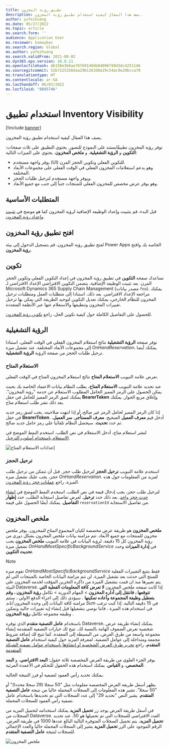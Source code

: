 ```yaml
---
title: تطبيق رؤية المخزون
description: يصف هذا المقال كيفية استخدام تطبيق رؤية المخزون.
author: yufeihuang
ms.date: 05/27/2022
ms.topic: article
ms.search.form: ''
audience: Application User
ms.reviewer: kamaybac
ms.search.region: Global
ms.author: yufeihuang
ms.search.validFrom: 2021-08-02
ms.dyn365.ops.version: 10.0.21
ms.openlocfilehash: db158e3b6ae76f69149db04096f99d3dc4251146
ms.sourcegitcommit: 52b7225350daa29b1263d8e29c54ac9e20bcca70
ms.translationtype: HT
ms.contentlocale: ar-SA
ms.lasthandoff: 06/03/2022
ms.locfileid: "8895746"
---
```

# <a name="use-the-inventory-visibility-app"></a>استخدام تطبيق Inventory Visibility

[!include [banner](../includes/banner.md)]


يصف هذا المقال كيفية استخدام تطبيق رؤية المخزون.

توفر رؤية المخزون تطبيقًايستند غلى النموذج للتصور. يحتوي التطبيق على ثلاث صفحات: **التكوين** و **الرؤية التشغيلية**، و **ملخص المخزون**. يحتوي على الميزات التالية:

- يوفر واجهة مستخدم (UI) للتكوين الفعلي وتكوين الحجز المرن.
- وهو يدعم استعلامات المخزون الفعلي في الوقت الفعلي على مجموعات الأبعاد المختلفة.
- ويوفر واجهة مستخدم لترحيل طلبات الحجز.
- وهو يوفر عرض مخصص للمخزون الفعلي للمنتجات جنباً إلى جنب مع جميع الأبعاد.

## <a name="prerequisites"></a>المتطلبات الأساسية

قبل البدء، قم بتثبيت وإعداد الوظيفة الإضافية لرؤية المخزون كما هو موضح في [تثبيت وإعداد رؤية المخزون](inventory-visibility-setup.md).

## <a name="open-the-inventory-visibility-app"></a>افتح تطبيق رؤية المخزون

لفتح تطبيق رؤية المخزون، قم بتسجيل الدخول إلى بيئة Power Apps الخاصة بك وافتح **رؤية المخزون**.

## <a name="configuration"></a><a name="configuration"></a>تكوين

تساعدك صفحة **التكوين** في تطبيق رؤية المخزون في إعداد التكوين الفعلي وتكوين الحجز المرن. بعد تثبيت الوظيفة الإضافية، يتضمن التكوين الافتراضي الإعداد الافتراضي لـ Microsoft Dynamics 365 Supply Chain Management (مصدر بيانات `fno`). يمكنك مراجعة الإعداد الافتراضي. بعد ذلك، استنادا إلى متطلبات العمل ومتطلبات ترحيل المخزون للنظام الخارجي، يمكنك تعديل التكوين لتوحيد الطريقة التي يمكن بها ترحيل تغييرات المخزون وتنظيمها والاستعلام عنها عبر الأنظمة المتعددة.

للحصول على التفاصيل الكاملة حول كيفية تكوين الحل، راجع [تكوين رؤية المخزون](inventory-visibility-configuration.md).

## <a name="operational-visibility"></a>الرؤية التشغيلية

توفر صفحة **الرؤية التشغيلية** نتائج استعلام المخزون الفعلي في الوقت الفعلي، استنادا إلى مجموعات الأبعاد المختلفة. عند تشغيل ميزة *OnHandReservation*، يمكنك أيضا ترحيل طلبات الحجز من صفحة الرؤية **الرؤية التشغيلية**.

### <a name="on-hand-query"></a>الاستعلام المتاح

تعرض علامة التبويب **الاستعلام المتاح** نتائج استعلام المخزون المتاح في الوقت الفعلي.

عند تحديد علامة التبويب **الاستعلام المتاح**، يطلب النظام بيانات الاعتماد الخاصة بك بحيث يمكن الحصول على الرمز المميز الحامل المطلوب الاستعلام عن خدمة "رؤية المخزون". يمكنك لصق الرمز المميز للحامل في حقل **BearerToken** وإغلاق مربع الحوار. يمكنك بعد ذلك نشر طلب استعلام متاح.

إذا كان الرمز المميز لحامل الرمز غير صالح، أو إذا انتهت صلاحيته، يجب لصق رمز جديد في حقل **BearerToken**. أدخل قيم **معرف العميل** الصحيح، **معرف المستأجر**، **سر العميل**، ثم حدد **تحديث**. سيحصل النظام تلقائيا على رمز حامل جديد صالح.

لنشر استعلام متاح، أدخل الاستعلام في نص الطلب. استخدم النمط الموضح في [الاستعلام باستخدام أسلوب الترحيل](inventory-visibility-api.md#query-with-post-method).

![إعدادات الاستعلام المتاح](media/inventory-visibility-query-settings.png "إعدادات الاستعلام المتاح")

### <a name="reservation-posting"></a>ترحيل الحجز

استخدم علامة التبويب **ترحيل الحجز** لترحيل طلب حجز. قبل أن تتمكن من ترحيل طلب حجز، يجب عليك تشغيل ميزة *OnHandReservation*. لمزيد من المعلومات حول هذه الميزة، راجع [عمليات حجز رؤية المخزون](inventory-visibility-reservations.md).

لترحيل طلب حجز، يجب إدخال قيمة في نص الطلب. استخدم النمط الموضح في [إنشاء حدث حجز واحد](inventory-visibility-api.md#create-one-reservation-event). بعد ذلك حدد **ترحيل**. لعرض تفاصيل استجابة الطلب، حدد **إظهار التفاصيل**. يمكنك أيضًا الحصول على قيمة `reservationId` من تفاصيل الاستجابة.

## <a name="inventory-summary"></a><a name="inventory-summary"></a>ملخص المخزون

**ملخص المخزون** هو طريقة عرض مخصصة لكيان *المجموع المتاح للمخزون*. يوفر ملخص مخزون للمنتجات مع جميع الأبعاد. تتم مزامنة بيانات ملخص المخزون بشكل دوري من رؤية المخزون كل 15 دقيقة. لرؤية البيانات في علامة التبويب **ملخص المخزون** يجب تشغيل ميزة *OnHandMostSpecificBackgroundService* في **إدارة الميزات** وحدد **تحديث التكوين**.

> [!NOTE]
> تقوم ميزه *OnHandMostSpecificBackgroundService* فقط بتتبع التغييرات الفعلية للمنتج التي حدثت بعد تشغيل الميزة. لن تتم مزامنة البيانات الخاصة بالمنتجات التي لم يتم تغييرها منذ ان قمت بتشغيل الميزة من ذاكره التخزين المؤقت لخدمه المخزون علي البيئة Dataverse. إذا كانت صفحه ملخص المخزون **لا تعرض كافة المعلومات الفعلية التي تتوقعها ، فانتقل إلى أداره المخزون** > المهام الدورية > تكامل **رؤية المخزون ، وقم بتعطيل وظيفة المجموعة وأعاده تمكينها** . سيؤدي ذلك إلى اجراء الدفع الاولي ، ستتم مزامنة كافة البيانات إلى وحده المخزون *أناند Sum* في 15 دقيقه التالية. إذا كنت ترغب في استخدام هذه الميزة ، فاننا نوصي بتشغيلها قبل إنشاء إيه تغييرات حاليه وتمكين وظيفة مجموعه تكامل **رؤية المخزون** .

باستخدام **عامل التصفية متقدم** الذي توفره Dataverse، يمكنك إنشاء طريقة عرض شخصية تعرض الصفوف الهامة بالنسبة لك. تتيح لك خيارات التصفية المتقدمة إنشاء مجموعة واسعة من طرق العرض، من البسيطة إلى المعقدة. كما تتيح لك إضافة شروط مجمعة ومتداخلة إلى عوامل التصفية. لمعرفة المزيد حول كيفية استخدام **عامل التصفية المتقدم**، راجع [تحرير طرق العرض الشخصية أو إنشاؤها باستخدام عوامل تصفية الشبكة المتقدمة](/powerapps/user/grid-filters-advanced)

يوفر الجزء العلوي من طريقة العرض المخصصة ثلاثة حقول: **البعد الافتراضي**، و **البعد المخصص**، و **القياس**. يمكنك استخدام هذه الحقول للتحكم في الأعمدة المرئية.

يمكنك تحديد رأس العمود لتصفية أو فرز النتيجة الحالية.

يظهر أسفل طريقة العرض المخصصة معلومات مثل "50 سجلا (29 سجلا محددا)" أو "50 سجلا". تشير هذه المعلومات إلى السجلات المحملة حاليا من نتيجة **عامل التصفية المتقدم**. يشير النص "تحديد 29" إلى عدد السجلات التي تم تحديدها باستخدام عامل تصفية رأس العمود للسجلات المحملة.

في أسفل طريقة العرض يوجد زر **تحميل المزيد** يمكنك استخدامه لتحميل المزيد من السجلات من Dataverse. العدد الافتراضي للسجلات التي تم تحميلها هو 50. عند تحديد **تحميل المزيد**، يتم تحميل السجلات المتوفرة التالية البالغ عددها 1000 في طريقة العرض. الرقم الموجود على الزر **تحميل المزيد** يشير إلى السجلات المحملة حاليا والعدد الإجمالي للسجلات لنتيجة **عامل التصفية المتقدم**.

![ملخص المخزون](media/inventory-visibility-onhand-list.png "ملخص المخزون")

